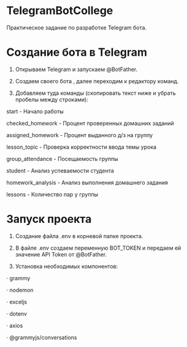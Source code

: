 # TelegramBotCollege
Практическое задание по разработке Telegram бота.

# Создание бота в Telegram
1. Открываем Telegram и запускаем @BotFather.

2. Создаем своего бота , далее переходим к редактору команд.

3. Добавляем туда команды (скопировать текст ниже и убрать пробелы между строками):

start - Начало работы

checked_homework - Процент проверенных домашних заданий

assigned_homework - Процент выданного д/з на группу

lesson_topic - Проверка корректности ввода темы урока

group_attendance - Посещаемость группы

student - Анализ успеваемости студента

homework_analysis - Анализ выполнения домашнего задания

lessons - Количество пар у группы

# Запуск проекта
1. Создание файла .env в корневой папке проекта.
   
2. В файле .env создаем переменную BOT_TOKEN и передаем ей значение API Token от @BotFather.
   
3. Установка необходимых компонентов:

· grammy

· nodemon

· exceljs

· dotenv

· axios

· @grammyjs/conversations

